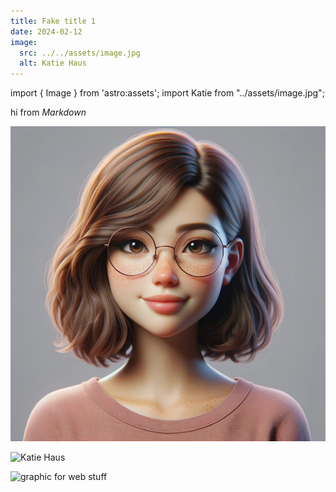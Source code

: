 ```yaml
---
title: Fake title 1
date: 2024-02-12
image:
  src: ../../assets/image.jpg
  alt: Katie Haus
---
```


import { Image } from 'astro:assets';
import Katie from "../assets/image.jpg";

hi from _Markdown_

![Katie Haus](../../assets/image.jpg)

![Katie Haus](/image.jpg)

![graphic for web stuff](https://astro.build/_astro/content-focused.VdVRy80q.webp)
